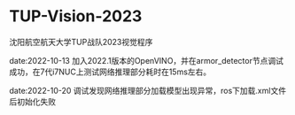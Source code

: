 # TUP-Vision-2023
沈阳航空航天大学TUP战队2023视觉程序

date:2022-10-13 加入2022.1版本的OpenVINO，并在armor_detector节点调试成功，在7代i7NUC上测试网络推理部分耗时在15ms左右。

date:2022-10-20 调试发现网络推理部分加载模型出现异常，ros下加载.xml文件后初始化失败